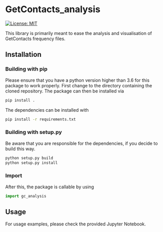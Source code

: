 # GetContacts_analysis

[![License: MIT](https://img.shields.io/badge/License-MIT-yellow.svg)](https://opensource.org/licenses/MIT)

This library is primarily meant to ease the analysis and visualisation of 
GetContacts frequency files. 

## Installation
### Building with pip

Please ensure that you have a python version higher than 3.6 for this package to
work properly. First change to the directory containing the cloned repository. The
package can then be installed via

```bash
pip install .
```

The dependencies can be installed with

```bash
pip install -r requirements.txt
```

### Building with setup.py

Be aware that you are responsible for the dependencies, if you decide to build 
this way.

```bash
python setup.py build
python setup.py install
```

### Import

After this, the package is callable by using

```python
import gc_analysis
```

## Usage

For usage examples, please check the provided Jupyter Notebook.

<!---
## License Info

When using the code in a publication, please cite:
[Johannes Kraml, Florian Hofer, Patrick K. Quoika, Anna S. Kamenik, and Klaus R. Liedl
Journal of Chemical Information and Modeling 2021 61 (4), 1533-1538 
doi: 10.1021/acs.jcim.0c01375 ](https://pubs.acs.org/doi/10.1021/acs.jcim.0c01375)
--->
